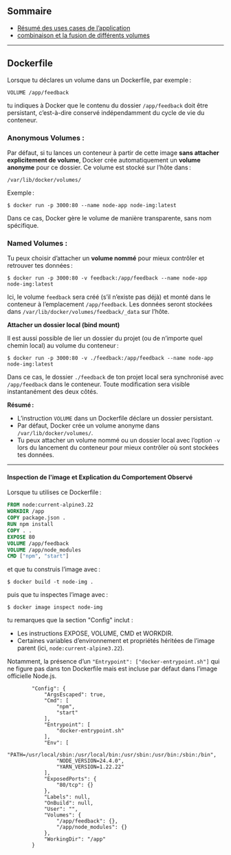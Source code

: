 ## Sommaire
* [Résumé des uses cases de l’application](uses_cases.md)
* [combinaison et la fusion de différents volumes](./combining_marging_volumes.md)

--- 

## Dockerfile

Lorsque tu déclares un volume dans un Dockerfile, par exemple :

```
VOLUME /app/feedback
```

tu indiques à Docker que le contenu du dossier `/app/feedback` doit être persistant, c’est-à-dire conservé indépendamment du cycle de vie du conteneur.

### Anonymous Volumes :

Par défaut, si tu lances un conteneur à partir de cette image **sans attacher explicitement de volume**, Docker crée automatiquement un **volume anonyme** pour ce dossier. Ce volume est stocké sur l’hôte dans :

```
/var/lib/docker/volumes/
```

Exemple :

```
$ docker run -p 3000:80 --name node-app node-img:latest
```

Dans ce cas, Docker gère le volume de manière transparente, sans nom spécifique.

### Named Volumes :

Tu peux choisir d’attacher un **volume nommé** pour mieux contrôler et retrouver tes données :

```
$ docker run -p 3000:80 -v feedback:/app/feedback --name node-app node-img:latest
```

Ici, le volume `feedback` sera créé (s’il n’existe pas déjà) et monté dans le conteneur à l’emplacement `/app/feedback`. Les données seront stockées dans `/var/lib/docker/volumes/feedback/_data` sur l’hôte.

**Attacher un dossier local (bind mount)**

Il est aussi possible de lier un dossier du projet (ou de n’importe quel chemin local) au volume du conteneur :

```
$ docker run -p 3000:80 -v ./feedback:/app/feedback --name node-app node-img:latest
```

Dans ce cas, le dossier `./feedback` de ton projet local sera synchronisé avec `/app/feedback` dans le conteneur. Toute modification sera visible instantanément des deux côtés.

**Résumé :**
- L’instruction `VOLUME` dans un Dockerfile déclare un dossier persistant.
- Par défaut, Docker crée un volume anonyme dans `/var/lib/docker/volumes/`.
- Tu peux attacher un volume nommé ou un dossier local avec l’option `-v` lors du lancement du conteneur pour mieux contrôler où sont stockées tes données.

---

#### Inspection de l'image et Explication du Comportement Observé

Lorsque tu utilises ce Dockerfile :

```dockerfile
FROM node:current-alpine3.22
WORKDIR /app
COPY package.json .
RUN npm install
COPY . .
EXPOSE 80
VOLUME /app/feedback
VOLUME /app/node_modules
CMD ["npm", "start"]
```

et que tu construis l’image avec :

```
$ docker build -t node-img .
```

puis que tu inspectes l’image avec :

```
$ docker image inspect node-img
```

tu remarques que la section "Config" inclut :

- Les instructions EXPOSE, VOLUME, CMD et WORKDIR.
- Certaines variables d’environnement et propriétés héritées de l’image parent (ici, `node:current-alpine3.22`).

Notamment, la présence d’un `"Entrypoint": ["docker-entrypoint.sh"]` qui ne figure pas dans ton Dockerfile mais est incluse par défaut dans l’image officielle Node.js.

```
        "Config": {
            "ArgsEscaped": true,
            "Cmd": [
                "npm",
                "start"
            ],
            "Entrypoint": [
                "docker-entrypoint.sh"
            ],
            "Env": [
                "PATH=/usr/local/sbin:/usr/local/bin:/usr/sbin:/usr/bin:/sbin:/bin",
                "NODE_VERSION=24.4.0",
                "YARN_VERSION=1.22.22"
            ],
            "ExposedPorts": {
                "80/tcp": {}
            },
            "Labels": null,
            "OnBuild": null,
            "User": "",
            "Volumes": {
                "/app/feedback": {},
                "/app/node_modules": {}
            },
            "WorkingDir": "/app"
        }

```




